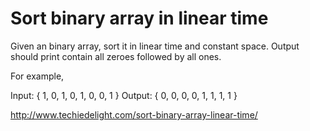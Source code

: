 # Sort binary array in linear time

Given an binary array, sort it in linear time and constant space. Output should print contain all zeroes followed by all ones.

For example,

Input: { 1, 0, 1, 0, 1, 0, 0, 1 }
Output: { 0, 0, 0, 0, 1, 1, 1, 1 }
 
http://www.techiedelight.com/sort-binary-array-linear-time/